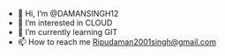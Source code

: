 - 👋 Hi, I’m @DAMANSINGH12
- 👀 I’m interested in CLOUD
- 🌱 I’m currently learning GIT
- 📫 How to reach me Ripudaman2001singh@gmail.com

<!---
DAMANSINGH12/DAMANSINGH12 is a ✨ special ✨ repository because its `README.md` (this file) appears on your GitHub profile.
You can click the Preview link to take a look at your changes.
--->
